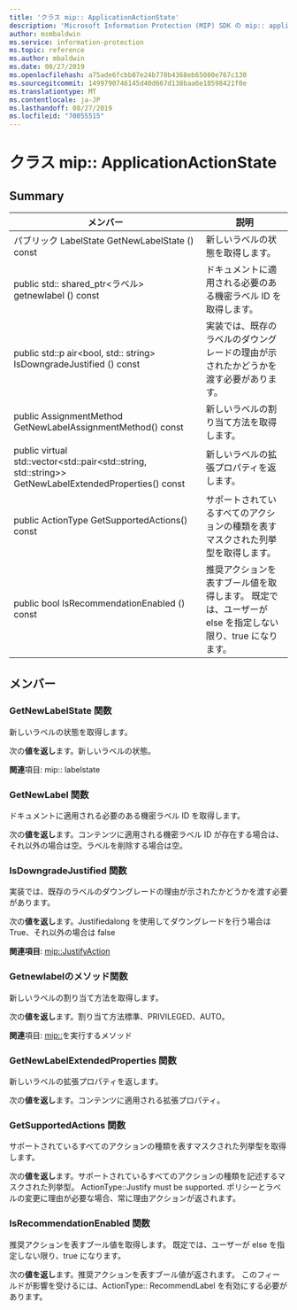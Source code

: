 ```yaml
---
title: 'クラス mip:: ApplicationActionState'
description: 'Microsoft Information Protection (MIP) SDK の mip:: applicationactionstate クラスについて説明します。'
author: msmbaldwin
ms.service: information-protection
ms.topic: reference
ms.author: mbaldwin
ms.date: 08/27/2019
ms.openlocfilehash: a75ade6fcbb87e24b778b4368eb65080e767c130
ms.sourcegitcommit: 1499790746145d40d667d138baa6e18598421f0e
ms.translationtype: MT
ms.contentlocale: ja-JP
ms.lasthandoff: 08/27/2019
ms.locfileid: "70055515"
---
```

# <a name="class-mipapplicationactionstate"></a>クラス mip:: ApplicationActionState 
  
## <a name="summary"></a>Summary
 メンバー                        | 説明                                
--------------------------------|---------------------------------------------
パブリック LabelState GetNewLabelState () const  |  新しいラベルの状態を取得します。
public std:: shared_ptr\<ラベル\> getnewlabel () const  |  ドキュメントに適用される必要のある機密ラベル ID を取得します。
public std::p air\<bool, std:: string\> IsDowngradeJustified () const  |  実装では、既存のラベルのダウングレードの理由が示されたかどうかを渡す必要があります。
public AssignmentMethod GetNewLabelAssignmentMethod() const  |  新しいラベルの割り当て方法を取得します。
public virtual std::vector\<std::pair\<std::string, std::string\>\> GetNewLabelExtendedProperties() const  |  新しいラベルの拡張プロパティを返します。
public ActionType GetSupportedActions() const  |  サポートされているすべてのアクションの種類を表すマスクされた列挙型を取得します。
public bool IsRecommendationEnabled () const  |  推奨アクションを表すブール値を取得します。 既定では、ユーザーが else を指定しない限り、true になります。
  
## <a name="members"></a>メンバー
  
### <a name="getnewlabelstate-function"></a>GetNewLabelState 関数
新しいラベルの状態を取得します。

  
次の**値を返し**ます。新しいラベルの状態。 
  
**関連**項目: mip:: labelstate
  
### <a name="getnewlabel-function"></a>GetNewLabel 関数
ドキュメントに適用される必要のある機密ラベル ID を取得します。

  
次の**値を返し**ます。コンテンツに適用される機密ラベル ID が存在する場合は、それ以外の場合は空。ラベルを削除する場合は空。
  
### <a name="isdowngradejustified-function"></a>IsDowngradeJustified 関数
実装では、既存のラベルのダウングレードの理由が示されたかどうかを渡す必要があります。

  
次の**値を返し**ます。Justifiedalong を使用してダウングレードを行う場合は True、それ以外の場合は false 
  
**関連項目**: [mip::JustifyAction](class_mip_justifyaction.md)
  
### <a name="getnewlabelassignmentmethod-function"></a>Getnewlabelのメソッド関数
新しいラベルの割り当て方法を取得します。

  
次の**値を返し**ます。割り当て方法標準、PRIVILEGED、AUTO。 
  
**関連**項目: [mip::](mip-enums-and-structs.md#assignmentmethod-enum)を実行するメソッド
  
### <a name="getnewlabelextendedproperties-function"></a>GetNewLabelExtendedProperties 関数
新しいラベルの拡張プロパティを返します。

  
次の**値を返し**ます。コンテンツに適用される拡張プロパティ。
  
### <a name="getsupportedactions-function"></a>GetSupportedActions 関数
サポートされているすべてのアクションの種類を表すマスクされた列挙型を取得します。

  
次の**値を返し**ます。サポートされているすべてのアクションの種類を記述するマスクされた列挙型。
ActionType::Justify must be supported. ポリシーとラベルの変更に理由が必要な場合、常に理由アクションが返されます。
  
### <a name="isrecommendationenabled-function"></a>IsRecommendationEnabled 関数
推奨アクションを表すブール値を取得します。 既定では、ユーザーが else を指定しない限り、true になります。

  
次の**値を返し**ます。推奨アクションを表すブール値が返されます。
このフィールドが影響を受けるには、ActionType:: RecommendLabel を有効にする必要があります。